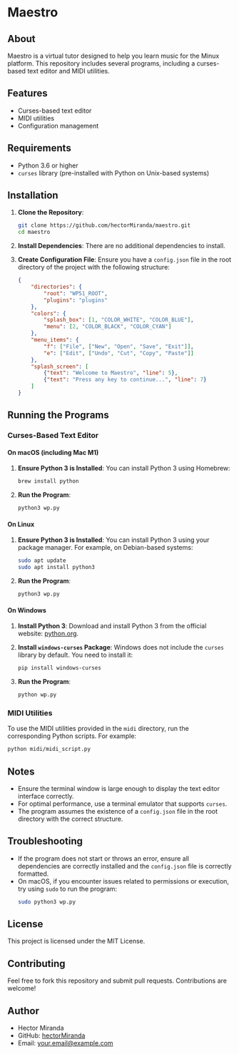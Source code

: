 
# Maestro

## About

Maestro is a virtual tutor designed to help you learn music for the Minux platform. This repository includes several programs, including a curses-based text editor and MIDI utilities.

## Features

- Curses-based text editor
- MIDI utilities
- Configuration management

## Requirements

- Python 3.6 or higher
- `curses` library (pre-installed with Python on Unix-based systems)

## Installation

1. **Clone the Repository**:
   ```sh
   git clone https://github.com/hectorMiranda/maestro.git
   cd maestro
   ```

2. **Install Dependencies**:
   There are no additional dependencies to install.

3. **Create Configuration File**:
   Ensure you have a `config.json` file in the root directory of the project with the following structure:
   ```json
   {
       "directories": {
           "root": "WP51_ROOT",
           "plugins": "plugins"
       },
       "colors": {
           "splash_box": [1, "COLOR_WHITE", "COLOR_BLUE"],
           "menu": [2, "COLOR_BLACK", "COLOR_CYAN"]
       },
       "menu_items": {
           "f": ["File", ["New", "Open", "Save", "Exit"]],
           "e": ["Edit", ["Undo", "Cut", "Copy", "Paste"]]
       },
       "splash_screen": [
           {"text": "Welcome to Maestro", "line": 5},
           {"text": "Press any key to continue...", "line": 7}
       ]
   }
   ```

## Running the Programs

### Curses-Based Text Editor

#### On macOS (including Mac M1)

1. **Ensure Python 3 is Installed**:
   You can install Python 3 using Homebrew:
   ```sh
   brew install python
   ```

2. **Run the Program**:
   ```sh
   python3 wp.py
   ```

#### On Linux

1. **Ensure Python 3 is Installed**:
   You can install Python 3 using your package manager. For example, on Debian-based systems:
   ```sh
   sudo apt update
   sudo apt install python3
   ```

2. **Run the Program**:
   ```sh
   python3 wp.py
   ```

#### On Windows

1. **Install Python 3**:
   Download and install Python 3 from the official website: [python.org](https://www.python.org/downloads/windows/).

2. **Install `windows-curses` Package**:
   Windows does not include the `curses` library by default. You need to install it:
   ```sh
   pip install windows-curses
   ```

3. **Run the Program**:
   ```sh
   python wp.py
   ```

### MIDI Utilities

To use the MIDI utilities provided in the `midi` directory, run the corresponding Python scripts. For example:

```sh
python midi/midi_script.py
```

## Notes

- Ensure the terminal window is large enough to display the text editor interface correctly.
- For optimal performance, use a terminal emulator that supports `curses`.
- The program assumes the existence of a `config.json` file in the root directory with the correct structure.

## Troubleshooting

- If the program does not start or throws an error, ensure all dependencies are correctly installed and the `config.json` file is correctly formatted.
- On macOS, if you encounter issues related to permissions or execution, try using `sudo` to run the program:
  ```sh
  sudo python3 wp.py
  ```

## License

This project is licensed under the MIT License.

## Contributing

Feel free to fork this repository and submit pull requests. Contributions are welcome!

## Author

- Hector Miranda
- GitHub: [hectorMiranda](https://github.com/hectorMiranda)
- Email: your.email@example.com
